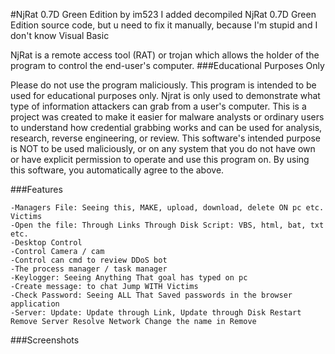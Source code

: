 #NjRat 0.7D Green Edition by im523
I added decompiled NjRat 0.7D Green Edition source code, but u need to fix it manually, because I'm stupid and I don't know Visual Basic

NjRat is a remote access tool (RAT) or trojan which allows the holder of the program to control the end-user's computer.
###Educational Purposes Only

Please do not use the program maliciously. This program is intended to be used for educational purposes only. Njrat is only used to demonstrate what type of information attackers can grab from a user's computer. This is a project was created to make it easier for malware analysts or ordinary users to understand how credential grabbing works and can be used for analysis, research, reverse engineering, or review. This software's intended purpose is NOT to be used maliciously, or on any system that you do not have own or have explicit permission to operate and use this program on. By using this software, you automatically agree to the above.

###Features

    -Managers File: Seeing this, MAKE, upload, download, delete ON pc etc. Victims
    -Open the file: Through Links Through Disk Script: VBS, html, bat, txt etc.
    -Desktop Control
    -Control Camera / cam
    -Control can cmd to review DDoS bot
    -The process manager / task manager
    -Keylogger: Seeing Anything That goal has typed on pc
    -Create message: to chat Jump WITH Victims
    -Check Password: Seeing ALL That Saved passwords in the browser application
    -Server: Update: Update through Link, Update through Disk Restart Remove Server Resolve Network Change the name in Remove

###Screenshots

